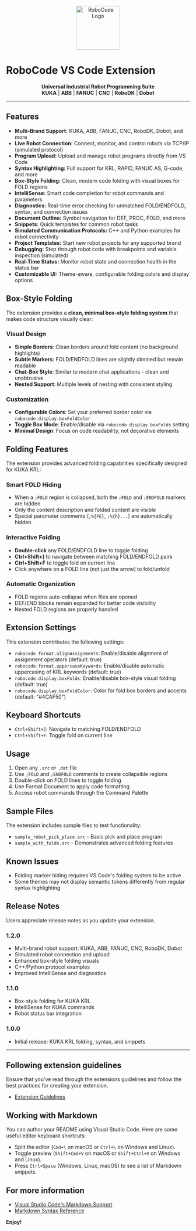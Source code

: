 

<p align="center">
  <img src="https://raw.githubusercontent.com/Aleynikovich/RoboCode/main/.github/robocode-logo.png" width="120" alt="RoboCode Logo"/>
</p>

# RoboCode VS Code Extension

<p align="center">
  <b>Universal Industrial Robot Programming Suite</b><br/>
  <b>KUKA</b> | <b>ABB</b> | <b>FANUC</b> | <b>CNC</b> | <b>RoboDK</b> | <b>Dobot</b>
</p>

---

## Features

- **Multi-Brand Support:** KUKA, ABB, FANUC, CNC, RoboDK, Dobot, and more
- **Live Robot Connection:** Connect, monitor, and control robots via TCP/IP (simulated protocol)
- **Program Upload:** Upload and manage robot programs directly from VS Code
- **Syntax Highlighting:** Full support for KRL, RAPID, FANUC AS, G-code, and more
- **Box-Style Folding:** Clean, modern code folding with visual boxes for FOLD regions
- **IntelliSense:** Smart code completion for robot commands and parameters
- **Diagnostics:** Real-time error checking for unmatched FOLD/ENDFOLD, syntax, and connection issues
- **Document Outline:** Symbol navigation for DEF, PROC, FOLD, and more
- **Snippets:** Quick templates for common robot tasks
- **Simulated Communication Protocols:** C++ and Python examples for robot connectivity
- **Project Templates:** Start new robot projects for any supported brand
- **Debugging:** Step through robot code with breakpoints and variable inspection (simulated)
- **Real-Time Status:** Monitor robot state and connection health in the status bar
- **Customizable UI:** Theme-aware, configurable folding colors and display options

## Box-Style Folding

The extension provides a **clean, minimal box-style folding system** that makes code structure visually clear:

### Visual Design
- **Simple Borders**: Clean borders around fold content (no background highlights)
- **Subtle Markers**: FOLD/ENDFOLD lines are slightly dimmed but remain readable
- **Chat-Box Style**: Similar to modern chat applications - clean and unobtrusive
- **Nested Support**: Multiple levels of nesting with consistent styling

### Customization
- **Configurable Colors**: Set your preferred border color via `robocode.display.boxFoldColor`
- **Toggle Box Mode**: Enable/disable via `robocode.display.boxFolds` setting
- **Minimal Design**: Focus on code readability, not decorative elements

## Folding Features

The extension provides advanced folding capabilities specifically designed for KUKA KRL:

### Smart FOLD Hiding
- When a `;FOLD` region is collapsed, both the `;FOLD` and `;ENDFOLD` markers are hidden
- Only the content description and folded content are visible
- Special parameter comments (`;%{PE}`, `;%{h}...`) are automatically hidden

### Interactive Folding
- **Double-click** any FOLD/ENDFOLD line to toggle folding
- **Ctrl+Shift+]** to navigate between matching FOLD/ENDFOLD pairs
- **Ctrl+Shift+F** to toggle fold on current line
- Click anywhere on a FOLD line (not just the arrow) to fold/unfold

### Automatic Organization
- FOLD regions auto-collapse when files are opened
- DEF/END blocks remain expanded for better code visibility
- Nested FOLD regions are properly handled

## Extension Settings

This extension contributes the following settings:

* `robocode.format.alignAssignments`: Enable/disable alignment of assignment operators (default: true)
* `robocode.format.uppercaseKeywords`: Enable/disable automatic uppercasing of KRL keywords (default: true)
* `robocode.display.boxFolds`: Enable/disable box-style visual folding (default: true)
* `robocode.display.boxFoldColor`: Color for fold box borders and accents (default: "#4CAF50")

## Keyboard Shortcuts

* `Ctrl+Shift+]`: Navigate to matching FOLD/ENDFOLD
* `Ctrl+Shift+F`: Toggle fold on current line

## Usage

1. Open any `.src` or `.dat` file
2. Use `;FOLD` and `;ENDFOLD` comments to create collapsible regions
3. Double-click on FOLD lines to toggle folding
4. Use Format Document to apply code formatting
5. Access robot commands through the Command Palette

## Sample Files

The extension includes sample files to test functionality:
- `sample_robot_pick_place.src` - Basic pick and place program
- `sample_with_folds.src` - Demonstrates advanced folding features

## Known Issues

- Folding marker hiding requires VS Code's folding system to be active
- Some themes may not display semantic tokens differently from regular syntax highlighting

## Release Notes

Users appreciate release notes as you update your extension.


### 1.2.0
- Multi-brand robot support: KUKA, ABB, FANUC, CNC, RoboDK, Dobot
- Simulated robot connection and upload
- Enhanced box-style folding visuals
- C++/Python protocol examples
- Improved IntelliSense and diagnostics

### 1.1.0
- Box-style folding for KUKA KRL
- IntelliSense for KUKA commands
- Robot status bar integration

### 1.0.0
- Initial release: KUKA KRL folding, syntax, and snippets

---

## Following extension guidelines

Ensure that you've read through the extensions guidelines and follow the best practices for creating your extension.

* [Extension Guidelines](https://code.visualstudio.com/api/references/extension-guidelines)

## Working with Markdown

You can author your README using Visual Studio Code. Here are some useful editor keyboard shortcuts:

* Split the editor (`Cmd+\` on macOS or `Ctrl+\` on Windows and Linux).
* Toggle preview (`Shift+Cmd+V` on macOS or `Shift+Ctrl+V` on Windows and Linux).
* Press `Ctrl+Space` (Windows, Linux, macOS) to see a list of Markdown snippets.

## For more information

* [Visual Studio Code's Markdown Support](http://code.visualstudio.com/docs/languages/markdown)
* [Markdown Syntax Reference](https://help.github.com/articles/markdown-basics/)

**Enjoy!**
